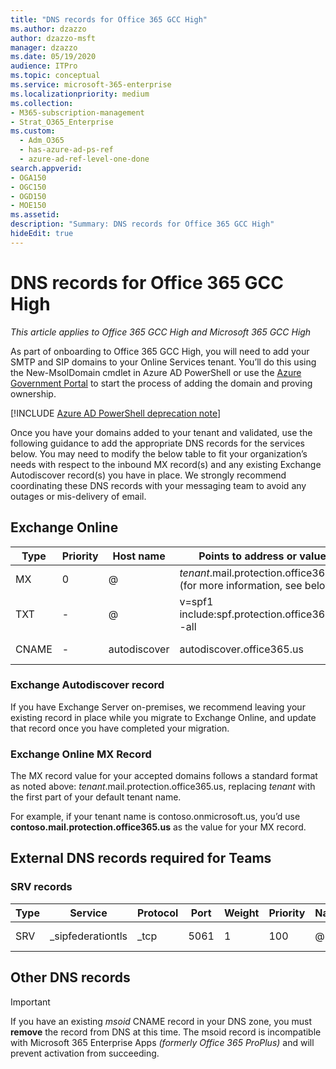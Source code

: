 ```yaml
---
title: "DNS records for Office 365 GCC High"
ms.author: dzazzo
author: dzazzo-msft
manager: dzazzo
ms.date: 05/19/2020
audience: ITPro
ms.topic: conceptual
ms.service: microsoft-365-enterprise
ms.localizationpriority: medium
ms.collection: 
- M365-subscription-management
- Strat_O365_Enterprise
ms.custom:
  - Adm_O365
  - has-azure-ad-ps-ref
  - azure-ad-ref-level-one-done
search.appverid:
- OGA150
- OGC150
- OGD150
- MOE150
ms.assetid: 
description: "Summary: DNS records for Office 365 GCC High"
hideEdit: true
---
```


# DNS records for Office 365 GCC High

*This article applies to Office 365 GCC High and Microsoft 365 GCC High*

As part of onboarding to Office 365 GCC High, you will need to add your SMTP and SIP domains to your Online Services tenant. You’ll do this using the New-MsolDomain cmdlet in Azure AD PowerShell or use the [Azure Government Portal](https://portal.azure.us) to start the process of adding the domain and proving ownership.

[!INCLUDE [Azure AD PowerShell deprecation note](~/../microsoft-365/reusable-content/msgraph-powershell/includes/aad-powershell-deprecation-note.md)]

Once you have your domains added to your tenant and validated, use the following guidance to add the appropriate DNS records for the services below. You may need to modify the below table to fit your organization’s needs with respect to the inbound MX record(s) and any existing Exchange Autodiscover record(s) you have in place. We strongly recommend coordinating these DNS records with your messaging team to avoid any outages or mis-delivery of email.

## Exchange Online

| Type | Priority | Host name | Points to address or value | TTL |
| --- | --- | --- | --- | --- |
| MX | 0 | @ | *tenant*.mail.protection.office365.us (for more information, see below) | One Hour |
| TXT | - | @ | v=spf1 include:spf.protection.office365.us -all | One Hour |
| CNAME | - | autodiscover | autodiscover.office365.us | One Hour |

### Exchange Autodiscover record

If you have Exchange Server on-premises, we recommend leaving your existing record in place while you migrate to Exchange Online, and update that record once you have completed your migration.

### Exchange Online MX Record

The MX record value for your accepted domains follows a standard format as noted above: *tenant*.mail.protection.office365.us, replacing *tenant* with the first part of your default tenant name.

For example, if your tenant name is contoso.onmicrosoft.us, you’d use **contoso.mail.protection.office365.us** as the value for your MX record.

## External DNS records required for Teams

### SRV records

| Type | Service | Protocol | Port | Weight | Priority | Name | Target | TTL |
| --- | --- | --- | --- | --- | --- | --- | --- | --- |
| SRV | \_sipfederationtls | \_tcp | 5061 | 1 | 100 | @ | sipfed.online.gov.skypeforbusiness.us | One Hour |

## Other DNS records

> [!IMPORTANT]
> If you have an existing *msoid* CNAME record in your DNS zone, you must **remove** the record from DNS at this time. The msoid record is incompatible with Microsoft 365 Enterprise Apps *(formerly Office 365 ProPlus)* and will prevent activation from succeeding.
